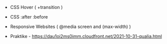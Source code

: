 - CSS Hover ( +transition )

- CSS :after :before

- Responsive Websites ( @media screen and (max-width) )

- Praktike - https://dau1oi2ms0imm.cloudfront.net/2021-10-31-qualia.html
